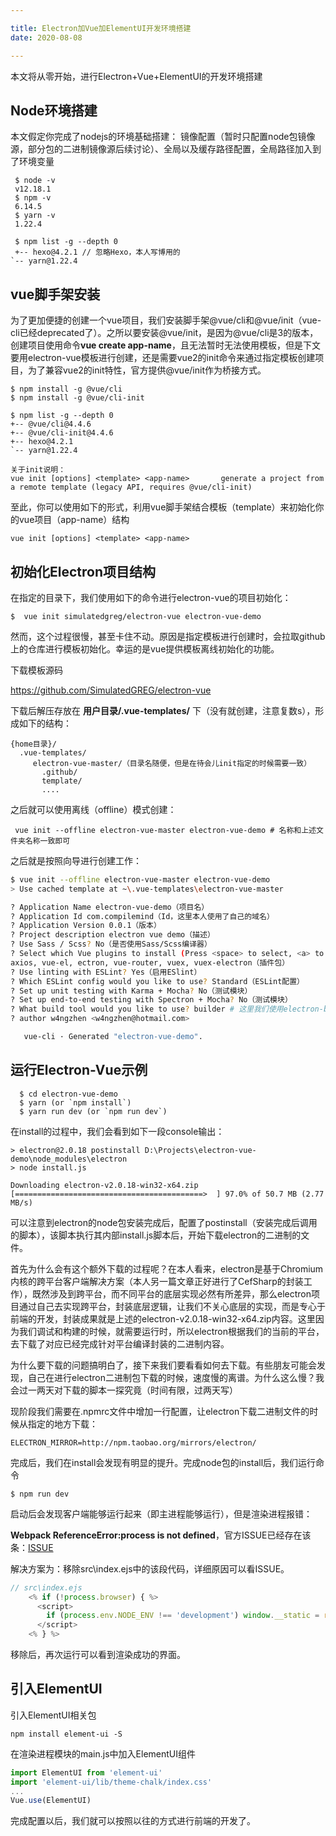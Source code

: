 ```yaml
---

title: Electron加Vue加ElementUI开发环境搭建
date: 2020-08-08

---
```


本文将从零开始，进行Electron+Vue+ElementUI的开发环境搭建

<!-- more -->

## Node环境搭建

本文假定你完成了nodejs的环境基础搭建：
镜像配置（暂时只配置node包镜像源，部分包的二进制镜像源后续讨论）、全局以及缓存路径配置，全局路径加入到了环境变量

```shell
 $ node -v
 v12.18.1
 $ npm -v
 6.14.5
 $ yarn -v
 1.22.4
 
 $ npm list -g --depth 0
 +-- hexo@4.2.1 // 忽略Hexo，本人写博用的
`-- yarn@1.22.4
```

## vue脚手架安装

为了更加便捷的创建一个vue项目，我们安装脚手架@vue/cli和@vue/init（vue-cli已经deprecated了）。之所以要安装@vue/init，是因为@vue/cli是3的版本，创建项目使用命令**vue create app-name**，且无法暂时无法使用模板，但是下文要用electron-vue模板进行创建，还是需要vue2的init命令来通过指定模板创建项目，为了兼容vue2的init特性，官方提供@vue/init作为桥接方式。

```shell
$ npm install -g @vue/cli
$ npm install -g @vue/cli-init

$ npm list -g --depth 0
+-- @vue/cli@4.4.6
+-- @vue/cli-init@4.4.6
+-- hexo@4.2.1
`-- yarn@1.22.4

关于init说明：
vue init [options] <template> <app-name>       generate a project from a remote template (legacy API, requires @vue/cli-init)
```

至此，你可以使用如下的形式，利用vue脚手架结合模板（template）来初始化你的vue项目（app-name）结构

```
vue init [options] <template> <app-name>
```

## 初始化Electron项目结构

在指定的目录下，我们使用如下的命令进行electron-vue的项目初始化：

```shell
$  vue init simulatedgreg/electron-vue electron-vue-demo
```

然而，这个过程很慢，甚至卡住不动。原因是指定模板进行创建时，会拉取github上的仓库进行模板初始化。幸运的是vue提供模板离线初始化的功能。

下载模板源码

https://github.com/SimulatedGREG/electron-vue

下载后解压存放在 **用户目录/.vue-templates/** 下（没有就创建，注意复数s），形成如下的结构：

```
{home目录}/
  .vue-templates/
     electron-vue-master/（目录名随便，但是在待会儿init指定的时候需要一致）
       .github/
       template/
       ....
```

之后就可以使用离线（offline）模式创建：

```shell
 vue init --offline electron-vue-master electron-vue-demo # 名称和上述文件夹名称一致即可
```

之后就是按照向导进行创建工作：

```bash
$ vue init --offline electron-vue-master electron-vue-demo
> Use cached template at ~\.vue-templates\electron-vue-master

? Application Name electron-vue-demo（项目名）
? Application Id com.compilemind（Id，这里本人使用了自己的域名）
? Application Version 0.0.1（版本）
? Project description electron vue demo（描述）
? Use Sass / Scss? No（是否使用Sass/Scss编译器）
? Select which Vue plugins to install (Press <space> to select, <a> to toggle all, <i> to invert selection)
axios, vue-el, ectron, vue-router, vuex, vuex-electron（插件包）
? Use linting with ESLint? Yes（启用ESlint）
? Which ESLint config would you like to use? Standard（ESLint配置）
? Set up unit testing with Karma + Mocha? No（测试模块）
? Set up end-to-end testing with Spectron + Mocha? No（测试模块）
? What build tool would you like to use? builder # 这里我们使用electron-builder构建可执行程序
? author w4ngzhen <w4ngzhen@hotmail.com>

   vue-cli · Generated "electron-vue-demo".
```

## 运行Electron-Vue示例

```
  $ cd electron-vue-demo
  $ yarn (or `npm install`)
  $ yarn run dev (or `npm run dev`)
```

在install的过程中，我们会看到如下一段console输出：

```shell
> electron@2.0.18 postinstall D:\Projects\electron-vue-demo\node_modules\electron
> node install.js

Downloading electron-v2.0.18-win32-x64.zip
[==========================================>  ] 97.0% of 50.7 MB (2.77 MB/s)
```

可以注意到electron的node包安装完成后，配置了postinstall（安装完成后调用的脚本），该脚本执行其内部install.js脚本后，开始下载electron的二进制的文件。

首先为什么会有这个额外下载的过程呢？在本人看来，electron是基于Chromium内核的跨平台客户端解决方案（本人另一篇文章正好进行了CefSharp的封装工作），既然涉及到跨平台，而不同平台的底层实现必然有所差异，那么electron项目通过自己去实现跨平台，封装底层逻辑，让我们不关心底层的实现，而是专心于前端的开发，封装成果就是上述的electron-v2.0.18-win32-x64.zip内容。这里因为我们调试和构建的时候，就需要运行时，所以electron根据我们的当前的平台，去下载了对应已经完成针对平台编译封装的二进制内容。

为什么要下载的问题搞明白了，接下来我们要看看如何去下载。有些朋友可能会发现，自己在进行electron二进制包下载的时候，速度慢的离谱。为什么这么慢？我会过一两天对下载的脚本一探究竟（时间有限，过两天写）

现阶段我们需要在.npmrc文件中增加一行配置，让electron下载二进制文件的时候从指定的地方下载：

```shell
ELECTRON_MIRROR=http://npm.taobao.org/mirrors/electron/
```

完成后，我们在install会发现有明显的提升。完成node包的install后，我们运行命令

```shell
$ npm run dev
```

启动后会发现客户端能够运行起来（即主进程能够运行），但是渲染进程报错：

**Webpack ReferenceError:process is not defined**，官方ISSUE已经存在该条：[ISSUE](https://github.com/SimulatedGREG/electron-vue/issues/871)

解决方案为：移除src\index.ejs中的该段代码，详细原因可以看ISSUE。

```js
// src\index.ejs
    <% if (!process.browser) { %>
      <script>
        if (process.env.NODE_ENV !== 'development') window.__static = require('path').join(__dirname, '/static').replace(/\\/g, '\\\\')
      </script>
    <% } %>
```

移除后，再次运行可以看到渲染成功的界面。


## 引入ElementUI

引入ElementUI相关包

```shell
npm install element-ui -S
```
在渲染进程模块的main.js中加入ElementUI组件

```js
import ElementUI from 'element-ui' 
import 'element-ui/lib/theme-chalk/index.css' 
...
Vue.use(ElementUI)
```

完成配置以后，我们就可以按照以往的方式进行前端的开发了。
